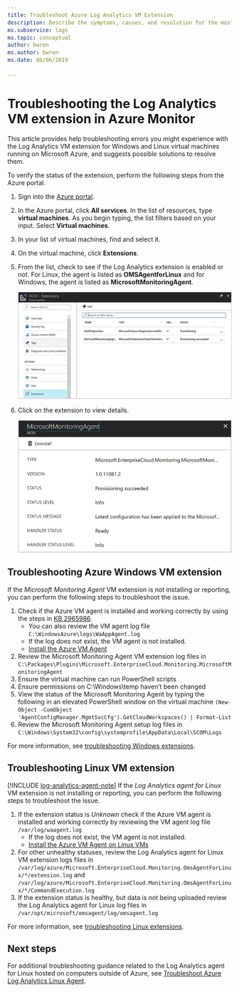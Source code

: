 ```yaml
---
title: Troubleshoot Azure Log Analytics VM Extension
description: Describe the symptoms, causes, and resolution for the most common issues with the Log Analytics VM extension for Windows and Linux Azure VMs.
ms.subservice: logs
ms.topic: conceptual
author: bwren
ms.author: bwren
ms.date: 06/06/2019

---
```


# Troubleshooting the Log Analytics VM extension in Azure Monitor
This article provides help troubleshooting errors you might experience with the Log Analytics VM extension for Windows and Linux virtual machines running on Microsoft Azure, and suggests possible solutions to resolve them.

To verify the status of the extension, perform the following steps from the Azure portal.

1. Sign into the [Azure portal](https://portal.azure.com).
2. In the Azure portal, click **All services**. In the list of resources, type **virtual machines**. As you begin typing, the list filters based on your input. Select **Virtual machines**.
3. In your list of virtual machines, find and select it.
3. On the virtual machine, click **Extensions**.
4. From the list, check to see if the Log Analytics extension is enabled or not.  For Linux, the agent is listed as **OMSAgentforLinux** and for Windows, the agent is listed as **MicrosoftMonitoringAgent**.

   ![VM Extension View](./media/vmext-troubleshoot/log-analytics-vmview-extensions.png)

4. Click on the extension to view details. 

   ![VM Extension Details](./media/vmext-troubleshoot/log-analytics-vmview-extensiondetails.png)

## Troubleshooting Azure Windows VM extension

If the *Microsoft Monitoring Agent* VM extension is not installing or reporting, you can perform the following steps to troubleshoot the issue.

1. Check if the Azure VM agent is installed and working correctly by using the steps in [KB 2965986](https://support.microsoft.com/kb/2965986#mt1).
   * You can also review the VM agent log file `C:\WindowsAzure\logs\WaAppAgent.log`
   * If the log does not exist, the VM agent is not installed.
   * [Install the Azure VM Agent](../learn/quick-collect-azurevm.md#enable-the-log-analytics-vm-extension)
2. Review the Microsoft Monitoring Agent VM extension log files in `C:\Packages\Plugins\Microsoft.EnterpriseCloud.Monitoring.MicrosoftMonitoringAgent`
3. Ensure the virtual machine can run PowerShell scripts
4. Ensure permissions on C:\Windows\temp haven’t been changed
5. View the status of the Microsoft Monitoring Agent by typing the following in an elevated PowerShell window on the virtual machine `(New-Object -ComObject 'AgentConfigManager.MgmtSvcCfg').GetCloudWorkspaces() | Format-List`
6. Review the Microsoft Monitoring Agent setup log files in `C:\Windows\System32\config\systemprofile\AppData\Local\SCOM\Logs`

For more information, see [troubleshooting Windows extensions](../../virtual-machines/extensions/oms-windows.md).

## Troubleshooting Linux VM extension
[!INCLUDE [log-analytics-agent-note](../../../includes/log-analytics-agent-note.md)] 
If the *Log Analytics agent for Linux* VM extension is not installing or reporting, you can perform the following steps to troubleshoot the issue.

1. If the extension status is *Unknown* check if the Azure VM agent is installed and working correctly by reviewing the VM agent log file `/var/log/waagent.log`
   * If the log does not exist, the VM agent is not installed.
   * [Install the Azure VM Agent on Linux VMs](../../virtual-machines/extensions/agent-linux.md#installation)
2. For other unhealthy statuses, review the Log Analytics agent for Linux VM extension logs files in `/var/log/azure/Microsoft.EnterpriseCloud.Monitoring.OmsAgentForLinux/*/extension.log` and `/var/log/azure/Microsoft.EnterpriseCloud.Monitoring.OmsAgentForLinux/*/CommandExecution.log`
3. If the extension status is healthy, but data is not being uploaded review the Log Analytics agent for Linux log files in `/var/opt/microsoft/omsagent/log/omsagent.log`

For more information, see [troubleshooting Linux extensions](../../virtual-machines/extensions/oms-linux.md).

## Next steps

For additional troubleshooting guidance related to the Log Analytics agent for Linux hosted on computers outside of Azure, see [Troubleshoot Azure Log Analytics Linux Agent](../agents/agent-linux-troubleshoot.md).